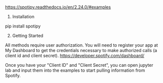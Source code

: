 https://spotipy.readthedocs.io/en/2.24.0/#examples

1. Installation
   
pip install spotipy

2. Getting Started

All methods require user authorization. You will need to register your app at My Dashboard to get the credentials necessary to make authorized calls (a client id and client secret).
https://developer.spotify.com/dashboard/

Once you have your "Client ID" and "Client Secret", you can open jupyter lab and input them into the examples to start pulling information from Spotify.

